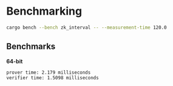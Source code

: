 # Benchmarking

```bash
cargo bench --bench zk_interval -- --measurement-time 120.0
```

## Benchmarks

**64-bit**
```
prover time: 2.179 milliseconds
verifier time: 1.5098 milliseconds
```